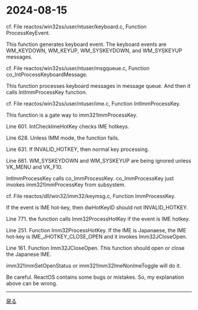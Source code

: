 # 2024-08-15

cf. File reactos/win32ss/user/ntuser/keyboard.c, Function ProcessKeyEvent.

This function generates keyboard event. The keyboard events are WM_KEYDOWN, WM_KEYUP, WM_SYSKEYDOWN, and WM_SYSKEYUP messages.

cf. File reactos/win32ss/user/ntuser/msgqueue.c, Function co_IntProcessKeyboardMessage.

This function processes keyboard messages in message queue.
And then it calls IntImmProcessKey function.

cf. File reactos/win32ss/user/ntuser/ime.c, Function IntImmProcessKey.

This function is a gate way to imm32!ImmProcessKey.

Line 601. IntCheckImeHotKey checks IME hotkeys.

Line 628. Unless IMM mode, the function fails.

Line 631. If INVALID_HOTKEY, then normal key processing.

Line 661. WM_SYSKEYDOWN and WM_SYSKEYUP are being ignored unless VK_MENU and VK_F10.

IntImmProcessKey calls co_ImmProcessKey. co_ImmProcessKey just invokes imm32!ImmProcessKey  from subsystem.

cf. File reactos/dll/win32/imm32/keymsg.c, Function ImmProcessKey.

If the event is IME hot-key, then dwHotKeyID should not INVALID_HOTKEY.

Line 771. the function calls Imm32ProcessHotKey if the event is IME hotkey.

Line 251. Function Imm32ProcessHotKey. If the IME is Japanaese, the IME hot-key is IME_JHOTKEY_CLOSE_OPEN and it invokes Imm32JCloseOpen.

Line 161. Function Imm32JCloseOpen. This function should open or close the Japanese IME.

imm32!ImmSetOpenStatus or imm32!Imm32ImeNonImeToggle will do it.

Be careful. ReactOS contains some bugs or mistakes. So, my explanation above can be wrong.

---

[戻る](2024-08-14.md)
